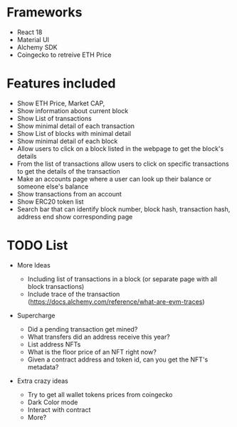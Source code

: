 # Frameworks

- React 18
- Material UI
- Alchemy SDK
- Coingecko to retreive ETH Price

# Features included

- Show ETH Price, Market CAP,
- Show information about current block
- Show List of transactions
- Show minimal detail of each transaction
- Show List of blocks with minimal detail
- Show minimal detail of each block
- Allow users to click on a block listed in the webpage to get the block's details
- From the list of transactions allow users to click on specific transactions to get the details of the transaction
- Make an accounts page where a user can look up their balance or someone else's balance
- Show transactions from an account
- Show ERC20 token list
- Search bar that can identify block number, block hash, transaction hash, address end show corresponding page

# TODO List

- More Ideas

  - Including list of transactions in a block (or separate page with all block transactions)
  - Include trace of the transaction (https://docs.alchemy.com/reference/what-are-evm-traces)

- Supercharge

  - Did a pending transaction get mined?
  - What transfers did an address receive this year?
  - List address NFTs
  - What is the floor price of an NFT right now?
  - Given a contract address and token id, can you get the NFT's metadata?

- Extra crazy ideas
  - Try to get all wallet tokens prices from coingecko
  - Dark Color mode
  - Interact with contract
  - More?
